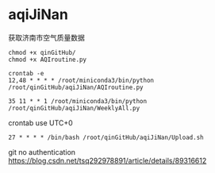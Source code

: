# aqiJiNan
获取济南市空气质量数据
```shell
chmod +x qinGitHub/
chmod +x AQIroutine.py

crontab -e
12,48 * * * * /root/miniconda3/bin/python /root/qinGitHub/aqiJiNan/AQIroutine.py

35 11 * * 1 /root/miniconda3/bin/python /root/qinGitHub/aqiJiNan/WeeklyAll.py
```
crontab use UTC+0  
```
27 * * * * /bin/bash /root/qinGitHub/aqiJiNan/Upload.sh
```
git no authentication  
https://blog.csdn.net/tsq292978891/article/details/89316612
